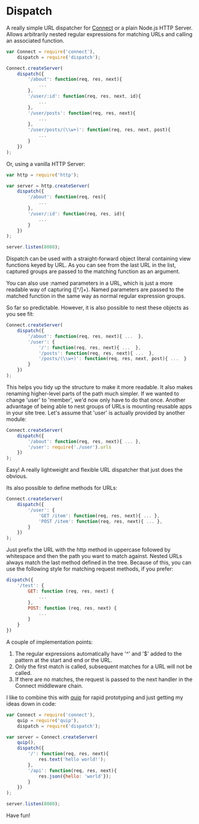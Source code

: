# Dispatch

A really simple URL dispatcher for
[Connect](http://github.com/senchalabs/connect) or a plain Node.js HTTP Server.
Allows arbitrarily nested regular expressions for matching URLs and calling an
associated function.

```js
var Connect = require('connect'),
    dispatch = require('dispatch');

Connect.createServer(
    dispatch({
        '/about': function(req, res, next){
            ...
        },
        '/user/:id': function(req, res, next, id){
            ...
        },
        '/user/posts': function(req, res, next){
            ...
        },
        '/user/posts/(\\w+)': function(req, res, next, post){
            ...
        }
    })
);
```

Or, using a vanilla HTTP Server:

```js
var http = require('http');

var server = http.createServer(
    dispatch({
        '/about': function(req, res){
            ...
        },
        '/user/:id': function(req, res, id){
            ...
        }
    })
);

server.listen(8080);
```

Dispatch can be used with a straight-forward object literal containing view
functions keyed by URL. As you can see from the last URL in the list, captured
groups are passed to the matching function as an argument.

You can also use :named parameters in a URL, which is just a more readable way
of capturing ([^\/]+). Named parameters are passed to the matched function in
the same way as normal regular expression groups.

So far so predictable. However, it is also possible to nest these objects as
you see fit:

```js
Connect.createServer(
    dispatch({
        '/about': function(req, res, next){ ...  },
        '/user': {
            '/': function(req, res, next){ ...  },
            '/posts': function(req, res, next){ ...  },
            '/posts/(\\w+)': function(req, res, next, post){ ...  }
        }
    })
);
```

This helps you tidy up the structure to make it more readable. It also makes
renaming higher-level parts of the path much simpler. If we wanted to change
'user' to 'member', we'd now only have to do that once. Another advantage of
being able to nest groups of URLs is mounting reusable apps in your site tree.
Let's assume that 'user' is actually provided by another module:

```js
Connect.createServer(
    dispatch({
        '/about': function(req, res, next){ ... },
        '/user': require('./user').urls
    })
);
```

Easy! A really lightweight and flexible URL dispatcher that just does the
obvious.

Its also possible to define methods for URLs:

```js
Connect.createServer(
    dispatch({
        '/user': {
            'GET /item': function(req, res, next){ ... },
            'POST /item': function(req, res, next){ ... },
        }
    })
);
```

Just prefix the URL with the http method in uppercase followed by whitespace
and then the path you want to match against. Nested URLs always match the last
method defined in the tree. Because of this, you can use the following style for
matching request methods, if you prefer:

```js
dispatch({
    '/test': {
        GET: function (req, res, next) {
            ...
        },
        POST: function (req, res, next) {
            ...
        }
    }
})
```

A couple of implementation points:

1. The regular expressions automatically have '^' and '$' added to the pattern
   at the start and end or the URL.
2. Only the first match is called, subsequent matches for a URL will not be
   called.
3. If there are no matches, the request is passed to the next handler in the
   Connect middleware chain.

I like to combine this with [quip](http://github.com/caolan/quip) for rapid
prototyping and just getting my ideas down in code:

```js
var Connect = require('connect'),
    quip = require('quip'),
    dispatch = require('dispatch');

var server = Connect.createServer(
    quip(),
    dispatch({
        '/': function(req, res, next){
            res.text('hello world!');
        },
        '/api': function(req, res, next){
            res.json({hello: 'world'});
        }
    })
);

server.listen(8080);
```

Have fun!
